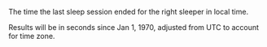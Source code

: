 The time the last sleep session ended for the right sleeper in local time.

Results will be in seconds since Jan 1, 1970, adjusted from UTC to account for time zone.